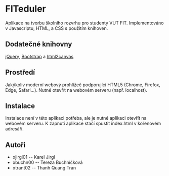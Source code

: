 # FITeduler

Aplikace na tvorbu školního rozvrhu pro studenty VUT FIT. Implementováno v Javascriptu, HTML, a CSS s použitím knihoven.

## Dodatečné knihovny
[jQuery](https://api.jquery.com/), [Bootstrap](https://getbootstrap.com/docs/5.1/getting-started/introduction/) a [html2canvas](https://html2canvas.hertzen.com/)

## Prostředí

Jakýkoliv moderní webový prohlížeč podporující HTML5 (Chrome, Firefox, Edge, Safari...). Nutné otevřít na webovém serveru (např. localhost).

## Instalace

Instalace není v této aplikaci potřeba, ale je nutné aplikaci otevřít na webovém serveru. K zapnutí aplikace stačí spustit index.html v kořenovém adresáři.

## Autoři

- xjirgl01 -- Karel Jirgl
- xbuchn00 -- Tereza Buchníčková
- xtrant02 -- Thanh Quang Tran 
